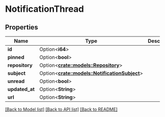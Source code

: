 # NotificationThread

## Properties

Name | Type | Description | Notes
------------ | ------------- | ------------- | -------------
**id** | Option<**i64**> |  | [optional]
**pinned** | Option<**bool**> |  | [optional]
**repository** | Option<[**crate::models::Repository**](Repository.md)> |  | [optional]
**subject** | Option<[**crate::models::NotificationSubject**](NotificationSubject.md)> |  | [optional]
**unread** | Option<**bool**> |  | [optional]
**updated_at** | Option<**String**> |  | [optional]
**url** | Option<**String**> |  | [optional]

[[Back to Model list]](../README.md#documentation-for-models) [[Back to API list]](../README.md#documentation-for-api-endpoints) [[Back to README]](../README.md)


